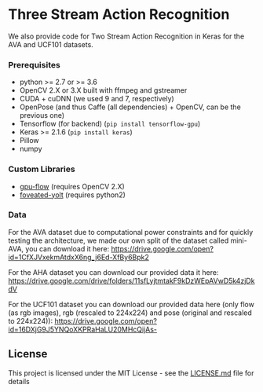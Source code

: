 # Three Stream Action Recognition

We also provide code for Two Stream Action Recognition in Keras for the AVA and UCF101 datasets.

### Prerequisites

* python >= 2.7 or >= 3.6
* OpenCV 2.X or 3.X built with ffmpeg and gstreamer
* CUDA + cuDNN (we used 9 and 7, respectively)
* OpenPose (and thus Caffe (all dependencies) + OpenCV, can be the previous one)
* Tensorflow (for backend) (`pip install tensorflow-gpu`)
* Keras >= 2.1.6 (`pip install keras`)
* Pillow
* numpy

### Custom Libraries

* [gpu-flow]() (requires OpenCV 2.X)
* [foveated-yolt]() (requires python2)

### Data

For the AVA dataset due to computational power constraints and for quickly testing the architecture, we made our own split of the dataset called mini-AVA, you can download it here: https://drive.google.com/open?id=1CfXJVxekmAtdxX6ng_j6Ed-XfBy6Bpk2

For the AHA dataset you can download our provided data it here: https://drive.google.com/drive/folders/11sfLyjtmtakF9kDzWEpAVwD5k4zjDkdV

For the UCF101 dataset you can download our provided data here (only flow (as rgb images), rgb (rescaled to 224x224) and pose (original and rescaled to 224x224)): https://drive.google.com/open?id=16DXjG9J5YNQoXKPRaHaLU20MHcQijAs-

## License

This project is licensed under the MIT License - see the [LICENSE.md](LICENSE.md) file for details
